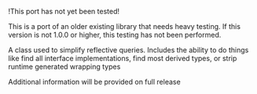 !This port has not yet been tested!

This is a port of an older existing library that needs heavy testing. If this version is not 1.0.0 or higher, this testing has not been performed.

A class used to simplify reflective queries. Includes the ability to do things like find all interface implementations, find most derived types, or strip runtime generated wrapping types


Additional information will be provided on full release